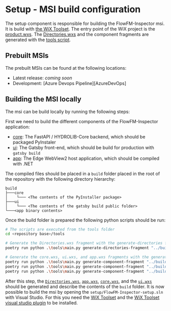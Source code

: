 # Setup - MSI build configuration

The setup component is responsible for building the FlowFM-Inspector msi. It is build
with [the WiX Toolset][WiX]. The entry point of the WiX project is the [product.wxs](FlowFM-Inspector/Product.wxs).
The [Directories.wxs](FlowFM-Inspector/Directories.wxs) and the component fragments are generated
with the [tools script](/tools/README.md). 

[WiX]: https://wixtoolset.org/

## Prebuilt MSIs

The prebuilt MSIs can be found at the following locations:

* Latest release: *coming soon*
* Development: [Azure Devops Pipeline][AzureDevOps]

## Building the MSI locally

The msi can be build locally by running the following steps:

First we need to build the different components of the FlowFM-Inspector application:

* [core](/core/README.md): The FastAPI / HYDROLIB-Core backend, which should be packaged PyInstaler
* [ui](/ui/README.md): The Gatsby front-end, which should be build for production with `gatsby build`
* [app](/app/README.md): The Edge WebView2 host application, which should be compiled with .NET

The compiled files should be placed in a `build` folder placed in the root of the 
repository with the following directory hierarchy:

```
build
├───core
│    └─── <The contents of the PyInstaller package>
├───ui
│    └─── <The contents of the gatsby build public folder>
└───<app binary contents>
```

Once the build folder is prepared the following python scripts should be run:

```bash
# The scripts are executed from the tools folder
cd <repository base>/tools

# Generate the Directories.wxs fragment with the generate-directories fragment:
poetry run python .\tools\main.py generate-directories-fragment "../build" --target-directory "../setup/FlowFM-Inspector" --excluded-directories "runtimes"

# Generate the core.wxs, ui.wxs, and app.wxs fragments with the generate-component-fragment command:
poetry run python .\tools\main.py generate-component-fragment "../build" "core" --included-paths "core" --target-directory "../setup/FlowFM-Inspector/Components"
poetry run python .\tools\main.py generate-component-fragment "../build" "ui" --included-paths "ui" --target-directory "../setup/FlowFM-Inspector/Components"
poetry run python .\tools\main.py generate-component-fragment "../build" "app" --included-paths "." --excluded-paths "ui" --excluded-paths "core" --excluded-paths "runtimes" --target-directory "../setup/FlowFM-Inspector/Components" --additional-component-groups-refs "app..executable" --excluded-paths "FlowFM-Inspector.exe"
```

After this step, the [`Directories.wxs`](FlowFM-Inspector/Directories.wxs), [`app.wxs`](FlowFM-Inspector/Components/app.wxs), [`core.wxs`](FlowFM-Inspector/Components/core.wxs), and the [`ui.wxs`](FlowFM-Inspector/Components/ui.wxs) should be generated and describe the contents of the `build` folder. It is now possible to build the msi by opening the `setup/FlowFM-Inspector-setup.sln` with Visual Studio. For this you need the [WiX Toolset](https://wixtoolset.org/) and the [WiX Toolset visual studio plugin](https://marketplace.visualstudio.com/items?itemName=WixToolset.WixToolsetVisualStudio2022Extension) to be installed.